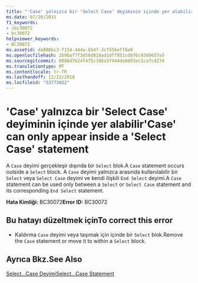 ```yaml
---
title: "'Case' yalnızca bir 'Select Case' deyiminin içinde yer alabilir"
ms.date: 07/20/2015
f1_keywords:
- vbc30072
- bc30072
helpviewer_keywords:
- BC30072
ms.assetid: da808bc3-f154-444a-b547-3cf55beff8a9
ms.openlocfilehash: 2b9baf7f3d58d819ad1dff051cd8f6c9360657a5
ms.sourcegitcommit: 0888d7b24f475c346a3f444de8d83ec1ca7cd234
ms.translationtype: MT
ms.contentlocale: tr-TR
ms.lasthandoff: 12/22/2018
ms.locfileid: "53773022"
---
```

# <a name="case-can-only-appear-inside-a-select-case-statement"></a><span data-ttu-id="2338f-102">'Case' yalnızca bir 'Select Case' deyiminin içinde yer alabilir</span><span class="sxs-lookup"><span data-stu-id="2338f-102">'Case' can only appear inside a 'Select Case' statement</span></span>
<span data-ttu-id="2338f-103">A `Case` deyimi gerçekleşir dışında bir `Select` blok.</span><span class="sxs-lookup"><span data-stu-id="2338f-103">A `Case` statement occurs outside a `Select` block.</span></span> <span data-ttu-id="2338f-104">A `Case` deyimi yalnızca arasında kullanılabilir bir `Select` veya `Select Case` deyimi ve kendi ilişkili `End Select` deyimi.</span><span class="sxs-lookup"><span data-stu-id="2338f-104">A `Case` statement can be used only between a `Select` or `Select Case` statement and its corresponding `End Select` statement.</span></span>  
  
 <span data-ttu-id="2338f-105">**Hata Kimliği:** BC30072</span><span class="sxs-lookup"><span data-stu-id="2338f-105">**Error ID:** BC30072</span></span>  
  
## <a name="to-correct-this-error"></a><span data-ttu-id="2338f-106">Bu hatayı düzeltmek için</span><span class="sxs-lookup"><span data-stu-id="2338f-106">To correct this error</span></span>  
  
-   <span data-ttu-id="2338f-107">Kaldırma `Case` deyimi veya taşımak için içinde bir `Select` blok.</span><span class="sxs-lookup"><span data-stu-id="2338f-107">Remove the `Case` statement or move it to within a `Select` block.</span></span>  
  
## <a name="see-also"></a><span data-ttu-id="2338f-108">Ayrıca Bkz.</span><span class="sxs-lookup"><span data-stu-id="2338f-108">See Also</span></span>  
 [<span data-ttu-id="2338f-109">Select...Case Deyimi</span><span class="sxs-lookup"><span data-stu-id="2338f-109">Select...Case Statement</span></span>](../../visual-basic/language-reference/statements/select-case-statement.md)
